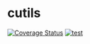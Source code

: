 # cutils

[![Coverage Status](https://coveralls.io/repos/github/cgware/cutils/badge.svg)](https://coveralls.io/github/cgware/cutils)
[![test](https://github.com/cgware/cutils/actions/workflows/test.yml/badge.svg)](https://github.com/cgware/cutils/actions/workflows/test.yml)
